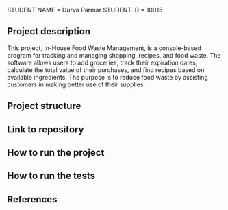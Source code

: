 [//]: # 

STUDENT NAME = Durva Parmar
STUDENT ID = 10015

## Project description

This project, In-House Food Waste Management, is a console-based program for tracking and managing shopping, recipes, and food waste. 
The software allows users to add groceries, track their expiration dates, calculate the total value of their purchases, and find recipes based on available ingredients.
The purpose is to reduce food waste by assisting customers in making better use of their supplies.

[//]: # (TODO: Write a short description of your project/product here.)

## Project structure

[//]: # (TODO: Describe the structure of your project here. How have you used packages in your structure. Where are all sourcefiles stored. Where are all JUnit-test classes stored. etc.)

## Link to repository

[//]: # (TODO: Include a link to your GitHub repository here.)

## How to run the project

[//]: # (TODO: Describe how to run your project here. What is the main class? What is the main method?
What is the input and output of the program? What is the expected behaviour of the program?)

## How to run the tests

[//]: # (TODO: Describe how to run the tests here.)

## References

[//]: # (TODO: Include references here, if any. For example, if you have used code from the course book, include a reference to the chapter.
Or if you have used code from a website or other source, include a link to the source.)
